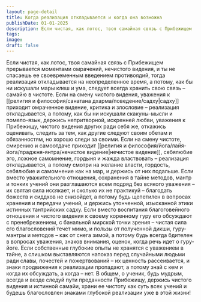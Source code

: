 ```yaml
---
layout: page-detail
title: Когда реализация откладывается и когда она возможна
publishDate: 01-01-2025
description: Если чистая, как лотос, твоя самайная связь с Прибежищем  прерывается моментами омрачений, нечистого видения,  и ты не спасаешь ее своевременным введением противоядий, тогда реализация откладывается на неопределенное время...
tags:
image:
draft: false
---
```

Если чистая, как лотос, твоя самайная связь с Прибежищем  прерывается моментами омрачений, нечистого видения,  и ты не спасаешь ее своевременным введением противоядий, тогда реализация откладывается на неопределенное время,  а потому, как бы ни искушали мары клеш и ума,  следует всегда хранить свою связь – самайю в чистоте. Если на смену чистого видения, уважения к [[религия и философия/санатана дхарма/поведение/садху|садху]]  приходит омраченное видение, критика и злословие –  реализация откладывается, а потому, как бы ни искушали скакуны-мысли и помело-язык,  держись непритворной, искренней любви,  уважения к Прибежищу, чистого видения других ради себя же,  откажись оценивать, следить за тем,  как другие следуют своим обетам и обязанностям, но хорошо следи за своими. Если на смену чистоте, смирению и самоотдаче  приходит [[религия и философия/йога/лайя-йога/праджня-янтра/нечистое видение|нечистое видение]], себялюбие эго, ложное самомнение,  гордыня и жажда властвовать –  реализация откладывается, а потому смотри на желание власти, гордость, себялюбие  и самомнение как на мар, и держись от них подальше. Если вместо уважительного отношения, сохранения в тайне методов,  мантр и тонких учений они разглашаются всем подряд  без всякого уважения – их святая сила иссякает, и сколько их не практикуй –  благодать божеств и сиддхов не снизойдет, а потому будь щепетилен в вопросах хранения и передачи учений,  и держись утонченной, изысканной этики  истинных тантрийских садху. Если вместо воспитания благоговейного отношения  и чистого видения  к своему коренному гуру его обсуждают с пренебрежением, с банальной мирской точки зрения –  чистая сила его благословений течет мимо,  и пользы от полученной дикши, гуру-мантры и методов –  как от снега зимой, а потому будь всегда бдителен в вопросах уважения,  знаков внимания, оценок, когда речь идет о гуру-йоге. Если собственные глубокие опыты не хранятся с уважением в тайне,  а слишком выставляются напоказ перед случайными людьми  ради славы, почестей и пожертвований – их ценность рассеивается,  и знаки продвижения к реализации пропадают, а потому знай с кем и когда их обсуждать, а когда – нет. В общем, о ученик, будь мудрым,  всегда и везде следуй пути преданности Прибежищу,  держись чистого видения и истинной самайи,  храни ее чистоту как суть всех учений и будешь благословлен знаками глубокой реализации  уже в этой жизни!
